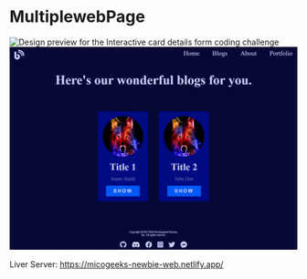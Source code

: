 ﻿# MultiplewebPage
![Design preview for the Interactive card details form coding challenge](./design/desktop-preview.jpg)
![Design preview for the Multiple-Web-Page Newbie edition](./img/newbie-multi-page.png)

Liver Server: https://micogeeks-newbie-web.netlify.app/
